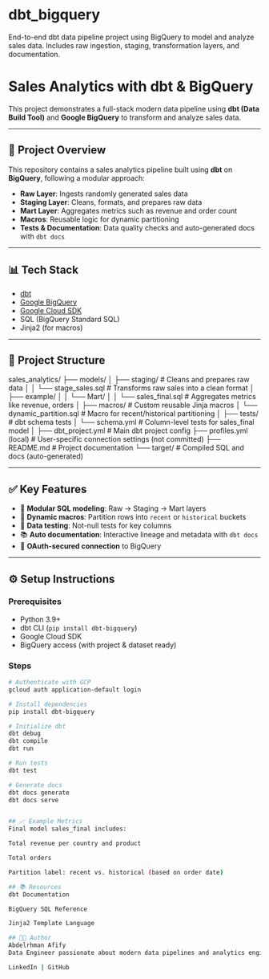 # dbt_bigquery
End-to-end dbt data pipeline project using BigQuery to model and analyze sales data. Includes raw ingestion, staging, transformation layers, and documentation.

# Sales Analytics with dbt & BigQuery

This project demonstrates a full-stack modern data pipeline using **dbt (Data Build Tool)** and **Google BigQuery** to transform and analyze sales data.

---

## 🚀 Project Overview

This repository contains a sales analytics pipeline built using **dbt** on **BigQuery**, following a modular approach:

- **Raw Layer**: Ingests randomly generated sales data
- **Staging Layer**: Cleans, formats, and prepares raw data
- **Mart Layer**: Aggregates metrics such as revenue and order count
- **Macros**: Reusable logic for dynamic partitioning
- **Tests & Documentation**: Data quality checks and auto-generated docs with `dbt docs`

---

## 📊 Tech Stack

- [dbt](https://www.getdbt.com/)
- [Google BigQuery](https://cloud.google.com/bigquery)
- [Google Cloud SDK](https://cloud.google.com/sdk)
- SQL (BigQuery Standard SQL)
- Jinja2 (for macros)

---

## 📁 Project Structure

sales_analytics/
├── models/
│   ├── staging/                 # Cleans and prepares raw data
│   │   └── stage_sales.sql      # Transforms raw sales into a clean format
│   ├── example/
│   │   └── Mart/
│   │       └── sales_final.sql  # Aggregates metrics like revenue, orders
│
├── macros/                      # Custom reusable Jinja macros
│   └── dynamic_partition.sql    # Macro for recent/historical partitioning
│
├── tests/                       # dbt schema tests
│   └── schema.yml               # Column-level tests for sales_final model
│
├── dbt_project.yml              # Main dbt project config
├── profiles.yml (local)         # User-specific connection settings (not committed)
├── README.md                    # Project documentation
└── target/                      # Compiled SQL and docs (auto-generated)


---

## ✅ Key Features

- 🔁 **Modular SQL modeling**: Raw → Staging → Mart layers
- 🧠 **Dynamic macros**: Partition rows into `recent` or `historical` buckets
- 🧪 **Data testing**: Not-null tests for key columns
- 📚 **Auto documentation**: Interactive lineage and metadata with `dbt docs`
- 🔐 **OAuth-secured connection** to BigQuery

---

## ⚙️ Setup Instructions

### Prerequisites

- Python 3.9+
- dbt CLI (`pip install dbt-bigquery`)
- Google Cloud SDK
- BigQuery access (with project & dataset ready)

### Steps

```bash
# Authenticate with GCP
gcloud auth application-default login

# Install dependencies
pip install dbt-bigquery

# Initialize dbt
dbt debug
dbt compile
dbt run

# Run tests
dbt test

# Generate docs
dbt docs generate
dbt docs serve


## 📈 Example Metrics
Final model sales_final includes:

Total revenue per country and product

Total orders

Partition label: recent vs. historical (based on order date)

## 📚 Resources
dbt Documentation

BigQuery SQL Reference

Jinja2 Template Language

## 🧑‍💻 Author
Abdelrhman Afify
Data Engineer passionate about modern data pipelines and analytics engineering.

LinkedIn | GitHub
